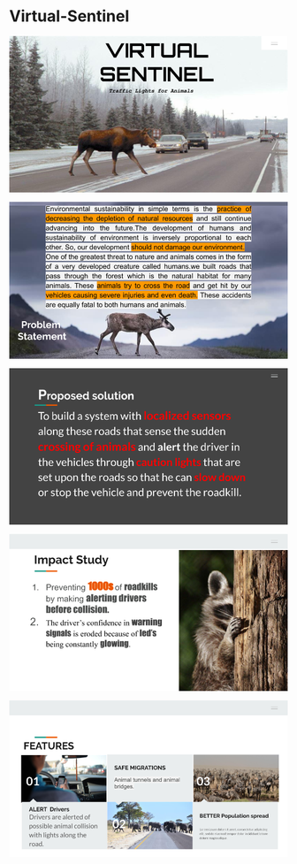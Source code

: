 # Virtual-Sentinel

![slide 1](img/Virtual&#32;Sentinel&#32;-&#32;PPT.png)

![slide 1](img/Virtual&#32;Sentinel&#32;-&#32;PPT&#32;(1).png)

![slide 1](img/Virtual&#32;Sentinel&#32;-&#32;PPT&#32;(2).png)

![slide 1](img/Virtual&#32;Sentinel&#32;-&#32;PPT&#32;(3).png)

![slide 1](img/Virtual&#32;Sentinel&#32;-&#32;PPT&#32;(4).png)
